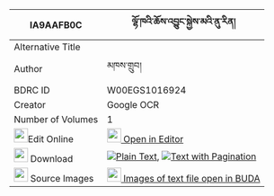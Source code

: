 |IA9AAFB0C|ལྷོ་ཁའི་ཆོས་འབྱུང་སྐྱེས་མའི་ནུ་རིན། 
| --- | --- 
|Alternative Title |
|Author| མཁས་གྲུབ།
|BDRC ID | W00EGS1016924
|Creator | Google OCR
|Number of Volumes| 1
|<img width="25" src="https://img.icons8.com/color/25/000000/edit-property.png">Edit Online| [<img width="25" src="https://avatars.githubusercontent.com/u/45091458?s=200&v=4"> Open in Editor](http://editor.openpecha.org/IA9AAFB0C)
|<img width="25" src="https://img.icons8.com/fluent/48/000000/download-2.png"/>  Download | [![](https://img.icons8.com/color/20/000000/txt.png)Plain Text](https://github.com/Openpecha/IA9AAFB0C/releases/download/v1/lhokha_i_chojung_kyema_i_nurin_plain_IA9AAFB0C.zip), [![](https://img.icons8.com/color/20/000000/txt.png)Text with Pagination](https://github.com/Openpecha/IA9AAFB0C/releases/download/v1/lhokha_i_chojung_kyema_i_nurin_pages_IA9AAFB0C.zip)
|<img width="25" src="https://img.icons8.com/plasticine/100/000000/pictures-folder.png"/>  Source Images | [<img width="25" src="https://library.bdrc.io/icons/BUDA-small.svg"> Images of text file open in BUDA](https://library.bdrc.io/show/bdr:W00EGS1016924)